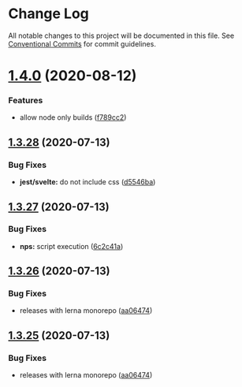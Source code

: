 # Change Log

All notable changes to this project will be documented in this file.
See [Conventional Commits](https://conventionalcommits.org) for commit guidelines.

# [1.4.0](https://github.com/carvjs/snowpack/compare/@carv/snowpack-scripts@1.3.28...@carv/snowpack-scripts@1.4.0) (2020-08-12)

### Features

- allow node only builds ([f789cc2](https://github.com/carvjs/snowpack/commit/f789cc24fef32513bdde08be05fd5de18c93d638))

## [1.3.28](https://github.com/carvjs/snowpack/compare/@carv/snowpack-scripts@1.3.27...@carv/snowpack-scripts@1.3.28) (2020-07-13)

### Bug Fixes

- **jest/svelte:** do not include css ([d5546ba](https://github.com/carvjs/snowpack/commit/d5546ba908779f6e45e5bb8e9a0cb3cf531b6211))

## [1.3.27](https://github.com/carvjs/snowpack/compare/@carv/snowpack-scripts@1.3.26...@carv/snowpack-scripts@1.3.27) (2020-07-13)

### Bug Fixes

- **nps:** script execution ([6c2c41a](https://github.com/carvjs/snowpack/commit/6c2c41ab08d25d881305ce9897589f43045e0580))

## [1.3.26](https://github.com/carvjs/snowpack/compare/@carv/snowpack-scripts@1.3.24...@carv/snowpack-scripts@1.3.26) (2020-07-13)

### Bug Fixes

- releases with lerna monorepo ([aa06474](https://github.com/carvjs/snowpack/commit/aa064743015951d309246293dc2fa03d1669654c))

## [1.3.25](https://github.com/carvjs/snowpack/compare/@carv/snowpack-scripts@1.3.24...@carv/snowpack-scripts@1.3.25) (2020-07-13)

### Bug Fixes

- releases with lerna monorepo ([aa06474](https://github.com/carvjs/snowpack/commit/aa064743015951d309246293dc2fa03d1669654c))
